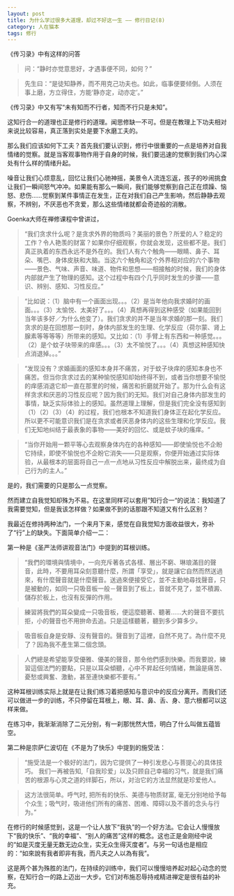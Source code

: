 ```yaml
---
layout: post
title: 为什么学过很多大道理，却过不好这一生 —— 修行日记(8)
category: 人在猫本
tags: 修行
---
```


《传习录》中有这样的问答

>问：“静时亦觉意思好，才遇事便不同，如何？”

>先生曰：“是徒知静养，而不用克己功夫也。如此，临事便要倾倒。人须在事上磨，方立得住，方能‘静亦定，动亦定’。”

《传习录》中又有写“未有知而不行者，知而不行只是未知”。

这知行合一的道理也正是修行的道理。闻思修缺一不可。但是在教理上下功夫相对来说比较容易，真正落到实处是要下水磨工夫的。

那么我们应该如何下工夫？首先我们要认识到，修行中很重要的一点是培养对自我情绪的觉察。就是当客观事物作用于自身的时候，我们要迅速的觉察到我们内心深处有什么样的情绪升起。

噪音让我们心烦意乱，回忆让我们心驰神摇，美景令人流连忘返，孩子的吵闹挑食让我们一瞬间怒气冲冲。如果能有那么一瞬间，我们能够觉察到自己正在烦躁、恼怒、悲伤……觉察到某件事情正在发生，正在对我们自己产生影响，然后静静去观察，不辨别，不厌恶也不贪爱，那么这些情绪就都会奇迹般的消散。

Goenka大师在禅修课程中曾讲过，

>“我们贪求什么呢？是贪求外界的物质吗？美丽的景色？所爱的人？稳定的工作？令人艳羡的财富？如果你仔细观察，你就会发现，这些都不是。我们真正执着的东西永远不是外在的。我们人有六个触角——眼睛、鼻子、耳朵、嘴巴、身体皮肤和大脑。当这六个触角和这个外界相对应的六个事物——景色、气味、声音、味道、物件和思想——相接触的时候，我们的身体内部就产生了物理的感知。这个过程中有四个几乎同时发生的步骤——意识、辨别、感知、习性反应。”

>“比如说：（1）脑中有一个画面出现。。。（2）是当年他向我求婚时的画面。。。（3）太愉悦、太美好了。。。（4）真想再得到这种感受（如果能回到当年该多好／为什么他变了）。我们贪求的并不是当年求婚的那一刻。我们贪求的是在回想那一刻时，身体内部发生的生理、化学反应（荷尔蒙、肾上腺素等等等等）所带来的感知。又比如：（1）手臂上有东西和一种感觉。。。（2）是个蚊子块带来的痒感。。。（3）太不愉悦了。。。（4）真想这种感知快点消退掉。。。”

>“发现没有？求婚画面的感知本身并不痛苦，对于蚊子块痒的感知本身也不痛苦。但当你贪求过去的某种愉悦感知却始终得不到，或者当你想要不愉悦的痒感消退它却一直在那里的时候，痛苦和折磨就开始了。那为什么会有这样贪求和厌恶的习性反应呢？因为我们的无知。我们对自己身体内部发生的事情，缺乏实际体验上的感知。虽然道理上理解，但是我们完全没有感知到（1）（2）（3）（4）的过程，我们也根本不知道我们身体正在起化学反应。所以更不可能意识我们是在贪求或者厌恶身体内的这些生理和化学反应。我们无知地纠结于最表象的事物——美好的回忆、或是蚊子块的瘙痒。“

>“当你开始用一颗平等心去观察身体内在的各种感知——即使愉悦也不企盼它持续，即使不愉悦也不企盼它消失——只是观察，你便开始通过实际体验，从最根本的层面将自己一点一点地从习性反应中解脱出来，最终成为自己行为的主人。”

是的，我们需要的只是那么一点觉察。

然而建立自我觉知却殊为不易。在这里同样可以套用”知行合一“的说法：我知道了我需要觉知，但是我该怎样做？如果做不到的话那跟不知道又有什么区别？

我最近在修持两种法门，一个来月下来，感觉在自我觉知方面收益很大，弥补了“行”上的缺失。下面简单介绍一二：

第一种是《圣严法师讲观音法门》中提到的耳根训练。

>“我們的環境與情境中，一向充斥著各式各樣、層出不窮、琳琅滿目的聲音，此時，不要用耳朵刻意聽什麼，所謂「享受」，就是讓它自然而然送過來，有什麼聲音就是什麼聲音。送過來便接受它，並不主動地尋找聲音，只是被動的，如同一只吸音板一般－聲音到了板上，音就不見了，並不積澱、儲存於板上，也沒有反彈的作用。

>練習將我們的耳朵變成一只吸音板，便這麼聽著、聽著……大的聲音不要抗拒，小的聲音也不用拚命去追。只是這樣聽著，聽到多少算多少。

>吸音板自身是安靜、沒有聲音的。聲音到了這裡，自然不見了。為什麼不見了？因為我不產生第二個念頭。

>人們總是希望能享受優雅、優美的聲音，那令他們感到快樂。而我要說，練習這個法門的要點，只是以耳朵傾聽，心中不昇起任何情緒，無論是痛苦、憂愁或興奮、激動，甚至連快樂都不要有。”

这种耳根训练实际上就是在让我们练习着把感知与意识中的反应分离开。而我们还可以做进一步的训练，不只停留在耳根上，眼、耳、鼻、舌、身、意六根都可以这样来做。

在练习中，我渐渐消除了二元分别，有一刹那恍然大悟，明白了什么叫做五蕴皆空。

第二种是宗萨仁波切在《不是为了快乐》中提到的施受法：

>“施受法是一个极好的法门，因为它提供了一种引发悲心与菩提心的具体技巧。 我们一再被告知,「自我珍爱」以及只顾自己幸福的习气，就是我们痛苦的根源与心灵之道的绊脚石，所以，对治它的方法显然就是珍爱他人。

>这方法很简单。呼气时, 把所有的快乐、美德与物质财富, 毫无分别地给予每个众生；吸气时，吸进他们所有的痛苦、困难、障碍以及不善的念头与行为。”

在修行的时候感觉到，这是一个让人放下“我执”的一个好方法。它会让人慢慢放下“我的快乐”、“我的幸福”、“别人的痛苦”这样的概念。这也正是金刚经中说的“如是灭度无量无数无边众生，实无众生得灭度者”。与另一句话也是相应的：“如來說有我者即非有我，而凡夫之人以為有我”。

这是两个甚为殊胜的法门，在持续的训练中，我们可以慢慢培养起对起心动念的觉察，在知行合一的路上迈出一大步。它们对布施忍辱持戒精进禅定是很有益的补充。

